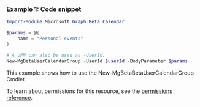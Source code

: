 ### Example 1: Code snippet

```powershellImport-Module Microsoft.Graph.Beta.Calendar

$params = @{
	name = "Personal events"
}

# A UPN can also be used as -UserId.
New-MgBetaUserCalendarGroup -UserId $userId -BodyParameter $params
```
This example shows how to use the New-MgBetaBetaUserCalendarGroup Cmdlet.
To learn about permissions for this resource, see the [permissions reference](/graph/permissions-reference).

